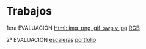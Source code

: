 # Trabajos
1era EVALUACIÓN
 [Html: img, png, gif, swp y jpg](https://denyskovalov.github.io/Trabajos/)
 [RGB](https://denyskovalov.github.io/2-rgb/)

2ª EVALUACIÓN
 [escaleras](https://denyskovalov.github.io/escaleras/)
 [portfolio](https://denyskovalov.github.io/porfolio_Kovalov/)
 
 
